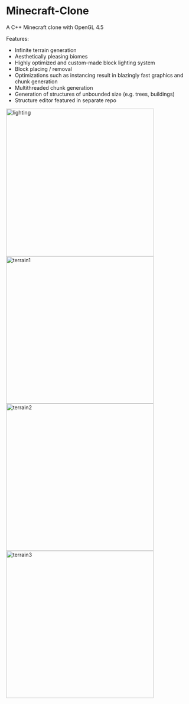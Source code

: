 # Minecraft-Clone
A C++ Minecraft clone with OpenGL 4.5<br/>

Features:
* Infinite terrain generation
* Aesthetically pleasing biomes
* Highly optimized and custom-made block lighting system
* Block placing / removal
* Optimizations such as instancing result in blazingly fast graphics and chunk generation
* Multithreaded chunk generation
* Generation of structures of unbounded size (e.g. trees, buildings)
* Structure editor featured in separate repo
<img width="400" alt="lighting" src="https://user-images.githubusercontent.com/48806153/72301278-575af700-3634-11ea-9a8d-8821e000a05a.png">
<img width="399" alt="terrain1" src="https://user-images.githubusercontent.com/48806153/72301279-575af700-3634-11ea-9b23-5a6a9780a092.png">
<img width="399" alt="terrain2" src="https://user-images.githubusercontent.com/48806153/72301281-575af700-3634-11ea-9821-13949b0666b9.png">
<img width="399" alt="terrain3" src="https://user-images.githubusercontent.com/48806153/72301282-575af700-3634-11ea-8a06-1b669e0a956d.png">
